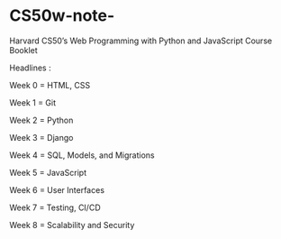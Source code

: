 # CS50w-note-

Harvard CS50’s Web Programming with Python and JavaScript Course Booklet

Headlines :

Week 0 = HTML, CSS

Week 1 = Git

Week 2 = Python

Week 3 = Django

Week 4 = SQL, Models, and Migrations

Week 5 = JavaScript

Week 6 = User Interfaces

Week 7 = Testing, CI/CD

Week 8 = Scalability and Security
